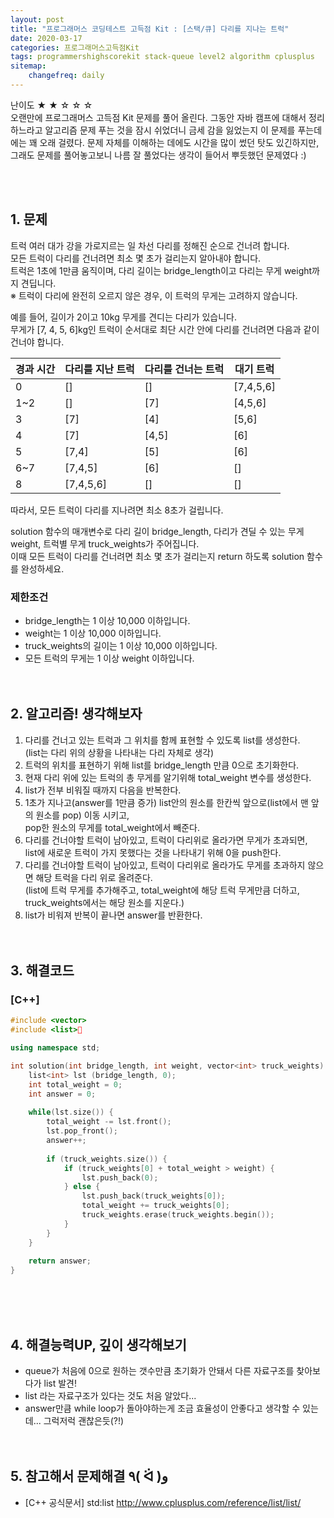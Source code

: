 ```yaml
---
layout: post
title: "프로그래머스 코딩테스트 고득점 Kit : [스택/큐] 다리를 지나는 트럭"
date: 2020-03-17
categories: 프로그래머스고득점Kit
tags: programmershighscorekit stack-queue level2 algorithm cplusplus
sitemap:
    changefreq: daily
---
```


난이도 ★ ★ ☆ ☆ ☆  
오랜만에 프로그래머스 고득점 Kit 문제를 풀어 올린다. 그동안 자바 캠프에 대해서 정리하느라고 알고리즘 문제 푸는 것을 잠시 쉬었더니 금세 감을 잃었는지 이 문제를 푸는데에는 꽤 오래 걸렸다. 문제 자체를 이해하는 데에도 시간을 많이 썼던 탓도 있긴하지만, 그래도 문제를 풀어놓고보니 나름 잘 풀었다는 생각이 들어서 뿌듯했던 문제였다 :)  
<br/>

<br/>

## 1. 문제
트럭 여러 대가 강을 가로지르는 일 차선 다리를 정해진 순으로 건너려 합니다.  
모든 트럭이 다리를 건너려면 최소 몇 초가 걸리는지 알아내야 합니다.  
트럭은 1초에 1만큼 움직이며, 다리 길이는 bridge_length이고 다리는 무게 weight까지 견딥니다.  
※ 트럭이 다리에 완전히 오르지 않은 경우, 이 트럭의 무게는 고려하지 않습니다.  

예를 들어, 길이가 2이고 10kg 무게를 견디는 다리가 있습니다.  
무게가 [7, 4, 5, 6]kg인 트럭이 순서대로 최단 시간 안에 다리를 건너려면 다음과 같이 건너야 합니다.

|경과 시간|다리를 지난 트럭|다리를 건너는 트럭|대기 트럭|
|------|---|---|---|
|0|[]|[]|[7,4,5,6]|
|1~2|[]|[7]|[4,5,6]|
|3|[7]|[4]|[5,6]|
|4|[7]|[4,5]|[6]|
|5|[7,4]|[5]|[6]|
|6~7|[7,4,5]|[6]|[]|
|8|[7,4,5,6]|[]|[]|

따라서, 모든 트럭이 다리를 지나려면 최소 8초가 걸립니다.

solution 함수의 매개변수로 다리 길이 bridge_length, 다리가 견딜 수 있는 무게 weight, 트럭별 무게 truck_weights가 주어집니다.  
이때 모든 트럭이 다리를 건너려면 최소 몇 초가 걸리는지 return 하도록 solution 함수를 완성하세요.

### 제한조건
- bridge_length는 1 이상 10,000 이하입니다.
- weight는 1 이상 10,000 이하입니다.
- truck_weights의 길이는 1 이상 10,000 이하입니다.
- 모든 트럭의 무게는 1 이상 weight 이하입니다.
<br/><br/><br/>

## 2. 알고리즘! 생각해보자
1. 다리를 건너고 있는 트럭과 그 위치를 함께 표현할 수 있도록 list를 생성한다.  
(list는 다리 위의 상황을 나타내는 다리 자체로 생각)
2. 트럭의 위치를 표현하기 위해 list를 bridge_length 만큼 0으로 초기화한다.  
3. 현재 다리 위에 있는 트럭의 총 무게를 알기위해 total_weight 변수를 생성한다.  
4. list가 전부 비워질 때까지 다음을 반복한다.  
5. 1초가 지나고(answer를 1만큼 증가) list안의 원소를 한칸씩 앞으로(list에서 맨 앞의 원소를 pop) 이동 시키고,  
pop한 원소의 무게를 total_weight에서 빼준다.  
6. 다리를 건너야할 트럭이 남아있고, 트럭이 다리위로 올라가면 무게가 초과되면,  
list에 새로운 트럭이 가지 못했다는 것을 나타내기 위해 0을 push한다.  
7. 다리를 건너야할 트럭이 남아있고, 트럭이 다리위로 올라가도 무게를 초과하지 않으면 해당 트럭을 다리 위로 올려준다.  
(list에 트럭 무게를 추가해주고, total_weight에 해당 트럭 무게만큼 더하고, truck_weights에서는 해당 원소를 지운다.)  
8. list가 비워져 반복이 끝나면 answer를 반환한다.  
<br/><br/>

## 3. 해결코드
### [C++]
```c++
#include <vector>
#include <list>

using namespace std;

int solution(int bridge_length, int weight, vector<int> truck_weights) {
    list<int> lst (bridge_length, 0);
    int total_weight = 0;
    int answer = 0;
    
    while(lst.size()) {
        total_weight -= lst.front();
        lst.pop_front();
        answer++;
        
        if (truck_weights.size()) {
            if (truck_weights[0] + total_weight > weight) {
                lst.push_back(0);
            } else {
                lst.push_back(truck_weights[0]);
                total_weight += truck_weights[0];
                truck_weights.erase(truck_weights.begin());
            }
        }
    }
    
    return answer;
}
```
<br/><br/><br/>

## 4. 해결능력UP, 깊이 생각해보기
- queue가 처음에 0으로 원하는 갯수만큼 초기화가 안돼서 다른 자료구조를 찾아보다가 list 발견!
- list 라는 자료구조가 있다는 것도 처음 알았다...
- answer만큼 while loop가 돌아야하는게 조금 효율성이 안좋다고 생각할 수 있는데... 그럭저럭 괜찮은듯(?!)
<br/><br/><br/>

## 5. 참고해서 문제해결 ٩( ᐛ )و
- [C++ 공식문서] std:list <http://www.cplusplus.com/reference/list/list/>
<br/><br/><br/>
